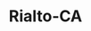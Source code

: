 ---
title: Rialto-CA
slug: rialto-ca
f_state:
- cms/state/california.md
f_locations:
- cms/payday-loan/advance-america-1330.md
- cms/payday-loan/bills-plus-5291.md
- cms/payday-loan/bv-payday-advance-5597.md
- cms/payday-loan/califorina-budget-finance-5739.md
- cms/payday-loan/cash-4-checks-6329.md
- cms/payday-loan/cash-4-checks-6335.md
- cms/payday-loan/cash-4-checks-6336.md
- cms/payday-loan/ckane-inc-15052.md
- cms/payday-loan/e-z-cash-16242.md
- cms/payday-loan/e-z-cash-advance-16372.md
- cms/payday-loan/e-z-cash-advance-16375.md
- cms/payday-loan/faas-enterprises-inc-17424.md
- cms/payday-loan/money-mart-21373.md
- cms/payday-loan/money-mart-21417.md
- cms/payday-loan/money-money-check-cashing-21589.md
- cms/payday-loan/money-money-check-cashing-21590.md
- cms/payday-loan/nix-check-cashing-23014.md
- cms/payday-loan/nix-check-cashing-23023.md
- cms/payday-loan/popular-cash-express-80-24517.md
- cms/payday-loan/quik-chek-25620.md
- cms/payday-loan/rialto-e-z-cash-advance-26012.md
- cms/payday-loan/tek-time-systems-27172.md
updated-on: '2024-05-30T13:41:28.615Z'
created-on: '2024-05-30T13:41:28.615Z'
published-on: '2024-05-30T13:54:32.469Z'
f_city: Rialto
layout: '[city].html'
tags: city
---